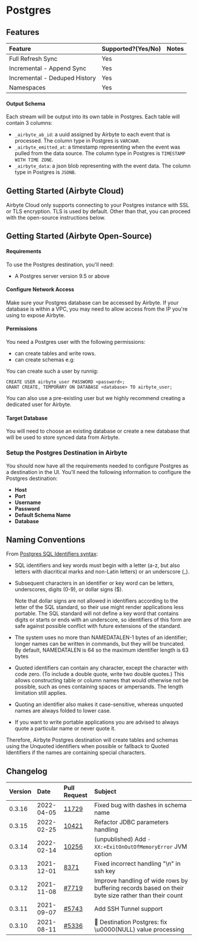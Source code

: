 # Postgres

## Features

| Feature | Supported?\(Yes/No\) | Notes |
| :--- | :--- | :--- |
| Full Refresh Sync | Yes |  |
| Incremental - Append Sync | Yes |  |
| Incremental - Deduped History | Yes |  |
| Namespaces | Yes |  |

#### Output Schema

Each stream will be output into its own table in Postgres. Each table will contain 3 columns:

* `_airbyte_ab_id`: a uuid assigned by Airbyte to each event that is processed. The column type in Postgres is `VARCHAR`.
* `_airbyte_emitted_at`: a timestamp representing when the event was pulled from the data source. The column type in Postgres is `TIMESTAMP WITH TIME ZONE`.
* `_airbyte_data`: a json blob representing with the event data. The column type in Postgres is `JSONB`.

## Getting Started \(Airbyte Cloud\)

Airbyte Cloud only supports connecting to your Postgres instance with SSL or TLS encryption. TLS is used by default. Other than that, you can proceed with the open-source instructions below.

## Getting Started \(Airbyte Open-Source\)

#### Requirements

To use the Postgres destination, you'll need:

* A Postgres server version 9.5 or above

#### Configure Network Access

Make sure your Postgres database can be accessed by Airbyte. If your database is within a VPC, you may need to allow access from the IP you're using to expose Airbyte.

#### **Permissions**

You need a Postgres user with the following permissions:

* can create tables and write rows.
* can create schemas e.g:

You can create such a user by runnig:

```
CREATE USER airbyte_user PASSWORD <password>;
GRANT CREATE, TEMPORARY ON DATABASE <database> TO airbyte_user;
```

You can also use a pre-existing user but we highly recommend creating a dedicated user for Airbyte.

#### Target Database

You will need to choose an existing database or create a new database that will be used to store synced data from Airbyte.

### Setup the Postgres Destination in Airbyte

You should now have all the requirements needed to configure Postgres as a destination in the UI. You'll need the following information to configure the Postgres destination:

* **Host**
* **Port**
* **Username**
* **Password**
* **Default Schema Name**
* **Database**

## Naming Conventions

From [Postgres SQL Identifiers syntax](https://www.postgresql.org/docs/9.0/sql-syntax-lexical.html#SQL-SYNTAX-IDENTIFIERS):

* SQL identifiers and key words must begin with a letter \(a-z, but also letters with diacritical marks and non-Latin letters\) or an underscore \(\_\).
* Subsequent characters in an identifier or key word can be letters, underscores, digits \(0-9\), or dollar signs \($\).

  Note that dollar signs are not allowed in identifiers according to the letter of the SQL standard, so their use might render applications less portable. The SQL standard will not define a key word that contains digits or starts or ends with an underscore, so identifiers of this form are safe against possible conflict with future extensions of the standard.

* The system uses no more than NAMEDATALEN-1 bytes of an identifier; longer names can be written in commands, but they will be truncated. By default, NAMEDATALEN is 64 so the maximum identifier length is 63 bytes
* Quoted identifiers can contain any character, except the character with code zero. \(To include a double quote, write two double quotes.\) This allows constructing table or column names that would otherwise not be possible, such as ones containing spaces or ampersands. The length limitation still applies.
* Quoting an identifier also makes it case-sensitive, whereas unquoted names are always folded to lower case.
* If you want to write portable applications you are advised to always quote a particular name or never quote it.

Therefore, Airbyte Postgres destination will create tables and schemas using the Unquoted identifiers when possible or fallback to Quoted Identifiers if the names are containing special characters.

## Changelog

| Version | Date | Pull Request | Subject                                                                                             |
|:--------| :--- | :--- |:----------------------------------------------------------------------------------------------------|
| 0.3.16  | 2022-04-05 | [11729](https://github.com/airbytehq/airbyte/pull/11729) | Fixed bug with dashes in schema name                                                                   |
| 0.3.15  | 2022-02-25 | [10421](https://github.com/airbytehq/airbyte/pull/10421) | Refactor JDBC parameters handling                                                                   |
| 0.3.14  | 2022-02-14 | [10256](https://github.com/airbytehq/airbyte/pull/10256) | (unpublished) Add `-XX:+ExitOnOutOfMemoryError` JVM option                                          |
| 0.3.13  | 2021-12-01 | [8371](https://github.com/airbytehq/airbyte/pull/8371) | Fixed incorrect handling "\n" in ssh key                                                            |
| 0.3.12  | 2021-11-08 | [#7719](https://github.com/airbytehq/airbyte/pull/7719) | Improve handling of wide rows by buffering records based on their byte size rather than their count |
| 0.3.11  | 2021-09-07 | [\#5743](https://github.com/airbytehq/airbyte/pull/5743) | Add SSH Tunnel support                                                                              |
| 0.3.10  | 2021-08-11 | [\#5336](https://github.com/airbytehq/airbyte/pull/5336) | 🐛 Destination Postgres: fix \u0000\(NULL\) value processing                                        |

